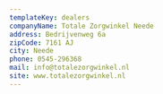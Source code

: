 ```yaml
---
templateKey: dealers
companyName: Totale Zorgwinkel Neede
address: Bedrijvenweg 6a
zipCode: 7161 AJ
city: Neede
phone: 0545-296368
mail: info@totalezorgwinkel.nl
site: www.totalezorgwinkel.nl
---
```


